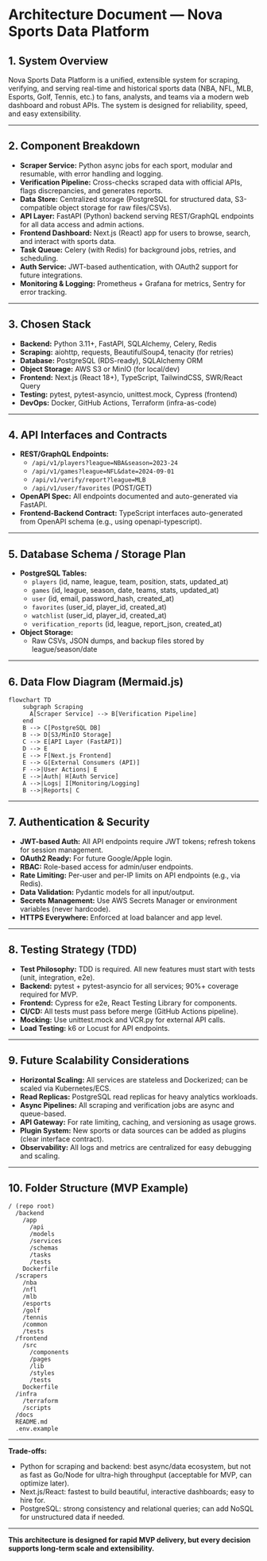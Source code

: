 # Architecture Document — Nova Sports Data Platform

## 1. System Overview
Nova Sports Data Platform is a unified, extensible system for scraping, verifying, and serving real-time and historical sports data (NBA, NFL, MLB, Esports, Golf, Tennis, etc.) to fans, analysts, and teams via a modern web dashboard and robust APIs. The system is designed for reliability, speed, and easy extensibility.

---

## 2. Component Breakdown
- **Scraper Service:** Python async jobs for each sport, modular and resumable, with error handling and logging.
- **Verification Pipeline:** Cross-checks scraped data with official APIs, flags discrepancies, and generates reports.
- **Data Store:** Centralized storage (PostgreSQL for structured data, S3-compatible object storage for raw files/CSVs).
- **API Layer:** FastAPI (Python) backend serving REST/GraphQL endpoints for all data access and admin actions.
- **Frontend Dashboard:** Next.js (React) app for users to browse, search, and interact with sports data.
- **Task Queue:** Celery (with Redis) for background jobs, retries, and scheduling.
- **Auth Service:** JWT-based authentication, with OAuth2 support for future integrations.
- **Monitoring & Logging:** Prometheus + Grafana for metrics, Sentry for error tracking.

---

## 3. Chosen Stack
- **Backend:** Python 3.11+, FastAPI, SQLAlchemy, Celery, Redis
- **Scraping:** aiohttp, requests, BeautifulSoup4, tenacity (for retries)
- **Database:** PostgreSQL (RDS-ready), SQLAlchemy ORM
- **Object Storage:** AWS S3 or MinIO (for local/dev)
- **Frontend:** Next.js (React 18+), TypeScript, TailwindCSS, SWR/React Query
- **Testing:** pytest, pytest-asyncio, unittest.mock, Cypress (frontend)
- **DevOps:** Docker, GitHub Actions, Terraform (infra-as-code)

---

## 4. API Interfaces and Contracts
- **REST/GraphQL Endpoints:**
  - `/api/v1/players?league=NBA&season=2023-24`
  - `/api/v1/games?league=NFL&date=2024-09-01`
  - `/api/v1/verify/report?league=MLB`
  - `/api/v1/user/favorites` (POST/GET)
- **OpenAPI Spec:** All endpoints documented and auto-generated via FastAPI.
- **Frontend-Backend Contract:** TypeScript interfaces auto-generated from OpenAPI schema (e.g., using openapi-typescript).

---

## 5. Database Schema / Storage Plan
- **PostgreSQL Tables:**
  - `players` (id, name, league, team, position, stats, updated_at)
  - `games` (id, league, season, date, teams, stats, updated_at)
  - `user` (id, email, password_hash, created_at)
  - `favorites` (user_id, player_id, created_at)
  - `watchlist` (user_id, player_id, created_at)
  - `verification_reports` (id, league, report_json, created_at)
- **Object Storage:**
  - Raw CSVs, JSON dumps, and backup files stored by league/season/date

---

## 6. Data Flow Diagram (Mermaid.js)
```mermaid
flowchart TD
    subgraph Scraping
      A[Scraper Service] --> B[Verification Pipeline]
    end
    B --> C[PostgreSQL DB]
    B --> D[S3/MinIO Storage]
    C --> E[API Layer (FastAPI)]
    D --> E
    E --> F[Next.js Frontend]
    E --> G[External Consumers (API)]
    F -->|User Actions| E
    E -->|Auth| H[Auth Service]
    A -->|Logs| I[Monitoring/Logging]
    B -->|Reports| C
```

---

## 7. Authentication & Security
- **JWT-based Auth:** All API endpoints require JWT tokens; refresh tokens for session management.
- **OAuth2 Ready:** For future Google/Apple login.
- **RBAC:** Role-based access for admin/user endpoints.
- **Rate Limiting:** Per-user and per-IP limits on API endpoints (e.g., via Redis).
- **Data Validation:** Pydantic models for all input/output.
- **Secrets Management:** Use AWS Secrets Manager or environment variables (never hardcode).
- **HTTPS Everywhere:** Enforced at load balancer and app level.

---

## 8. Testing Strategy (TDD)
- **Test Philosophy:** TDD is required. All new features must start with tests (unit, integration, e2e).
- **Backend:** pytest + pytest-asyncio for all services; 90%+ coverage required for MVP.
- **Frontend:** Cypress for e2e, React Testing Library for components.
- **CI/CD:** All tests must pass before merge (GitHub Actions pipeline).
- **Mocking:** Use unittest.mock and VCR.py for external API calls.
- **Load Testing:** k6 or Locust for API endpoints.

---

## 9. Future Scalability Considerations
- **Horizontal Scaling:** All services are stateless and Dockerized; can be scaled via Kubernetes/ECS.
- **Read Replicas:** PostgreSQL read replicas for heavy analytics workloads.
- **Async Pipelines:** All scraping and verification jobs are async and queue-based.
- **API Gateway:** For rate limiting, caching, and versioning as usage grows.
- **Plugin System:** New sports or data sources can be added as plugins (clear interface contract).
- **Observability:** All logs and metrics are centralized for easy debugging and scaling.

---

## 10. Folder Structure (MVP Example)
```
/ (repo root)
  /backend
    /app
      /api
      /models
      /services
      /schemas
      /tasks
      /tests
    Dockerfile
  /scrapers
    /nba
    /nfl
    /mlb
    /esports
    /golf
    /tennis
    /common
    /tests
  /frontend
    /src
      /components
      /pages
      /lib
      /styles
      /tests
    Dockerfile
  /infra
    /terraform
    /scripts
  /docs
  README.md
  .env.example
```

---

**Trade-offs:**
- Python for scraping and backend: best async/data ecosystem, but not as fast as Go/Node for ultra-high throughput (acceptable for MVP, can optimize later).
- Next.js/React: fastest to build beautiful, interactive dashboards; easy to hire for.
- PostgreSQL: strong consistency and relational queries; can add NoSQL for unstructured data if needed.

---

**This architecture is designed for rapid MVP delivery, but every decision supports long-term scale and extensibility.** 